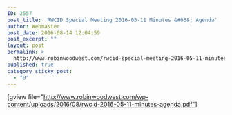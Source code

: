 ```yaml
---
ID: 2557
post_title: 'RWCID Special Meeting 2016-05-11 Minutes &#038; Agenda'
author: Webmaster
post_date: 2016-08-14 12:04:59
post_excerpt: ""
layout: post
permalink: >
  http://www.robinwoodwest.com/rwcid-special-meeting-2016-05-11-minutes-agenda/
published: true
category_sticky_post:
  - "0"
---
```

[gview file="http://www.robinwoodwest.com/wp-content/uploads/2016/08/rwcid-2016-05-11-minutes-agenda.pdf"]